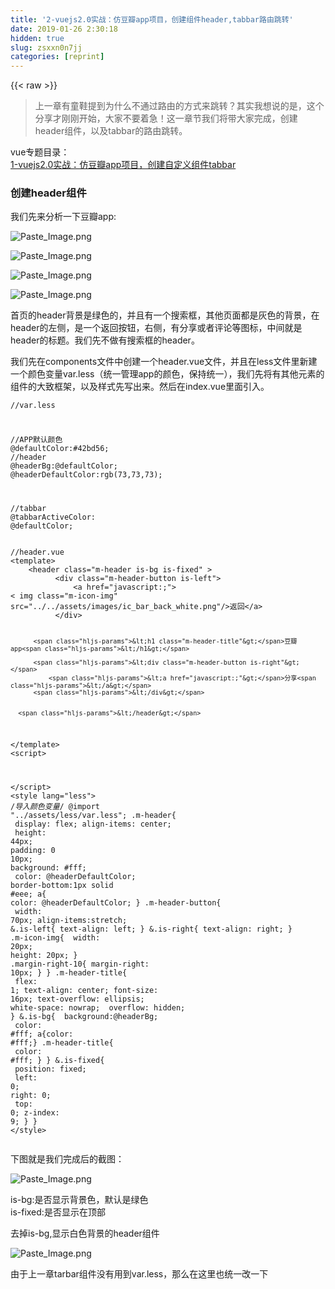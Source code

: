 ```yaml
---
title: '2-vuejs2.0实战：仿豆瓣app项目，创建组件header,tabbar路由跳转' 
date: 2019-01-26 2:30:18
hidden: true
slug: zsxxn0n7jj
categories: [reprint]
---
```


{{< raw >}}

                    
<blockquote><p>上一章有童鞋提到为什么不通过路由的方式来跳转？其实我想说的是，这个分享才刚刚开始，大家不要着急！这一章节我们将带大家完成，创建header组件，以及tabbar的路由跳转。</p></blockquote>
<p>vue专题目录：<br><a href="https://segmentfault.com/a/1190000008473744">1-vuejs2.0实战：仿豆瓣app项目，创建自定义组件tabbar</a></p>
<h3 id="articleHeader0">创建header组件</h3>
<p>我们先来分析一下豆瓣app:</p>
<p><span class="img-wrap"><img data-src="/img/remote/1460000008491058" src="https://static.alili.tech/img/remote/1460000008491058" alt="Paste_Image.png" title="Paste_Image.png" style="cursor: pointer; display: inline;"></span></p>
<p><span class="img-wrap"><img data-src="/img/remote/1460000008491059" src="https://static.alili.tech/img/remote/1460000008491059" alt="Paste_Image.png" title="Paste_Image.png" style="cursor: pointer; display: inline;"></span></p>
<p><span class="img-wrap"><img data-src="/img/remote/1460000008491060" src="https://static.alili.tech/img/remote/1460000008491060" alt="Paste_Image.png" title="Paste_Image.png" style="cursor: pointer; display: inline;"></span></p>
<p><span class="img-wrap"><img data-src="/img/remote/1460000008491061" src="https://static.alili.tech/img/remote/1460000008491061" alt="Paste_Image.png" title="Paste_Image.png" style="cursor: pointer; display: inline;"></span></p>
<p>首页的header背景是绿色的，并且有一个搜索框，其他页面都是灰色的背景，在header的左侧，是一个返回按钮，右侧，有分享或者评论等图标，中间就是header的标题。我们先不做有搜索框的header。</p>
<p>我们先在components文件中创建一个header.vue文件，并且在less文件里新建一个颜色变量var.less（统一管理app的颜色，保持统一），我们先将有其他元素的组件的大致框架，以及样式先写出来。然后在index.vue里面引入。</p>
<div class="widget-codetool" style="display:none;">
      <div class="widget-codetool--inner">
      <span class="selectCode code-tool" data-toggle="tooltip" data-placement="top" title="" data-original-title="全选"></span>
      <span type="button" class="copyCode code-tool" data-toggle="tooltip" data-placement="top" data-clipboard-text="//var.less

//APP默认颜色
@defaultColor:#42bd56;
//header
@headerBg:@defaultColor;
@headerDefaultColor:rgb(73,73,73);

//tabbar
@tabbarActiveColor: @defaultColor;" title="" data-original-title="复制"></span>
      <span type="button" class="saveToNote code-tool" data-toggle="tooltip" data-placement="top" title="" data-original-title="放进笔记"></span>
      </div>
      </div><pre class="hljs less"><code><span class="hljs-comment">//var.less</span>

<span class="hljs-comment">//APP默认颜色</span>
<span class="hljs-variable">@defaultColor:</span><span class="hljs-number">#42bd56</span>;
<span class="hljs-comment">//header</span>
<span class="hljs-variable">@headerBg:</span><span class="hljs-variable">@defaultColor</span>;
<span class="hljs-variable">@headerDefaultColor:</span>rgb(<span class="hljs-number">73</span>,<span class="hljs-number">73</span>,<span class="hljs-number">73</span>);

<span class="hljs-comment">//tabbar</span>
<span class="hljs-variable">@tabbarActiveColor:</span> <span class="hljs-variable">@defaultColor</span>;</code></pre>
<div class="widget-codetool" style="display:none;">
      <div class="widget-codetool--inner">
      <span class="selectCode code-tool" data-toggle="tooltip" data-placement="top" title="" data-original-title="全选"></span>
      <span type="button" class="copyCode code-tool" data-toggle="tooltip" data-placement="top" data-clipboard-text="//header.vue
<template>
    <header class=&quot;m-header is-bg is-fixed&quot; >
          <div class=&quot;m-header-button is-left&quot;>
              <a href=&quot;javascript:;&quot;>
< img class=&quot;m-icon-img&quot; src=&quot;../../assets/images/ic_bar_back_white.png&quot;/>返回</a>
          </div>
          
          <h1 class=&quot;m-header-title&quot;>豆瓣app</h1>
          
          <div class=&quot;m-header-button is-right&quot;>
              <a href=&quot;javascript:;&quot;>分享</a>
          </div>
          
          
      </header>
</template>
<script>
  
</script>
<style lang=&quot;less&quot;>
/*导入颜色变量*/
@import &quot;../assets/less/var.less&quot;;
.m-header{
    display: flex;
    align-items: center;
    height: 44px;
    padding: 0 10px;
    background: #fff;
    color: @headerDefaultColor;
    border-bottom:1px solid #eee;
    a{
        color: @headerDefaultColor;
    }
    .m-header-button{
        width: 70px;
        align-items:stretch;
        &amp;.is-left{
            text-align: left;
        }
        &amp;.is-right{
            text-align: right;
        }
        .m-icon-img{
            width: 20px;
            height: 20px;
        }
        .margin-right-10{
            margin-right: 10px;
        }
    }
    .m-header-title{
        flex: 1;
        text-align: center;
        font-size: 16px;
        text-overflow: ellipsis;
        white-space: nowrap;
        overflow: hidden;
    }
    &amp;.is-bg{
        background:@headerBg;
        color: #fff;
        a{color: #fff;}
        .m-header-title{
            color: #fff;
        }
    }
    &amp;.is-fixed{
        position: fixed;
        left: 0;
        right: 0;
        top: 0;
        z-index: 9;
    }
}
</style>" title="" data-original-title="复制"></span>
      <span type="button" class="saveToNote code-tool" data-toggle="tooltip" data-placement="top" title="" data-original-title="放进笔记"></span>
      </div>
      </div><pre class="hljs dts"><code><span class="hljs-comment">//header.vue</span>
<span class="hljs-params">&lt;template&gt;</span>
    <span class="hljs-params">&lt;header class="m-header is-bg is-fixed" &gt;</span>
          <span class="hljs-params">&lt;div class="m-header-button is-left"&gt;</span>
              <span class="hljs-params">&lt;a href="javascript:;"&gt;</span>
<span class="hljs-params">&lt; img class="m-icon-img" src="../../assets/images/ic_bar_back_white.png"/&gt;</span>返回<span class="hljs-params">&lt;/a&gt;</span>
          <span class="hljs-params">&lt;/div&gt;</span>
          
          <span class="hljs-params">&lt;h1 class="m-header-title"&gt;</span>豆瓣app<span class="hljs-params">&lt;/h1&gt;</span>
          
          <span class="hljs-params">&lt;div class="m-header-button is-right"&gt;</span>
              <span class="hljs-params">&lt;a href="javascript:;"&gt;</span>分享<span class="hljs-params">&lt;/a&gt;</span>
          <span class="hljs-params">&lt;/div&gt;</span>
          
          
      <span class="hljs-params">&lt;/header&gt;</span>
<span class="hljs-params">&lt;/template&gt;</span>
<span class="hljs-params">&lt;script&gt;</span>
  
<span class="hljs-params">&lt;/script&gt;</span>
<span class="hljs-params">&lt;style lang="less"&gt;</span>
<span class="hljs-comment">/*导入颜色变量*/</span>
@import <span class="hljs-string">"../assets/less/var.less"</span>;
.m-header{
<span class="hljs-symbol">    display:</span> flex;
    align-items: center;
<span class="hljs-symbol">    height:</span> <span class="hljs-number">44</span>px;
<span class="hljs-symbol">    padding:</span> <span class="hljs-number">0</span> <span class="hljs-number">10</span>px;
<span class="hljs-symbol">    background:</span> <span class="hljs-meta">#fff;</span>
<span class="hljs-symbol">    color:</span> @headerDefaultColor;
    border-bottom:<span class="hljs-number">1</span>px solid <span class="hljs-meta">#eee;</span>
    a{
<span class="hljs-symbol">        color:</span> @headerDefaultColor;
    }
    .m-header-button{
<span class="hljs-symbol">        width:</span> <span class="hljs-number">70</span>px;
        align-items:stretch;
        &amp;.is-left{
            text-align: left;
        }
        &amp;.is-right{
            text-align: right;
        }
        .m-icon-img{
<span class="hljs-symbol">            width:</span> <span class="hljs-number">20</span>px;
<span class="hljs-symbol">            height:</span> <span class="hljs-number">20</span>px;
        }
        .margin-right<span class="hljs-number">-10</span>{
            margin-right: <span class="hljs-number">10</span>px;
        }
    }
    .m-header-title{
<span class="hljs-symbol">        flex:</span> <span class="hljs-number">1</span>;
        text-align: center;
        font-size: <span class="hljs-number">16</span>px;
        text-overflow: ellipsis;
        white-space: nowrap;
<span class="hljs-symbol">        overflow:</span> hidden;
    }
    &amp;.is-bg{
<span class="hljs-symbol">        background:</span>@headerBg;
<span class="hljs-symbol">        color:</span> <span class="hljs-meta">#fff;</span>
        a{color: <span class="hljs-meta">#fff;}</span>
        .m-header-title{
<span class="hljs-symbol">            color:</span> <span class="hljs-meta">#fff;</span>
        }
    }
    &amp;.is-fixed{
<span class="hljs-symbol">        position:</span> fixed;
<span class="hljs-symbol">        left:</span> <span class="hljs-number">0</span>;
<span class="hljs-symbol">        right:</span> <span class="hljs-number">0</span>;
<span class="hljs-symbol">        top:</span> <span class="hljs-number">0</span>;
        z-index: <span class="hljs-number">9</span>;
    }
}
<span class="hljs-params">&lt;/style&gt;</span></code></pre>
<p>下图就是我们完成后的截图：</p>
<p><span class="img-wrap"><img data-src="/img/remote/1460000008491062" src="https://static.alili.tech/img/remote/1460000008491062" alt="Paste_Image.png" title="Paste_Image.png" style="cursor: pointer; display: inline;"></span></p>
<p>is-bg:是否显示背景色，默认是绿色<br>is-fixed:是否显示在顶部</p>
<p>去掉is-bg,显示白色背景的header组件</p>
<p><span class="img-wrap"><img data-src="/img/remote/1460000008491063" src="https://static.alili.tech/img/remote/1460000008491063" alt="Paste_Image.png" title="Paste_Image.png" style="cursor: pointer; display: inline;"></span></p>
<p>由于上一章tarbar组件没有用到var.less，那么在这里也统一改一下</p>
<div class="widget-codetool" style="display:none;">
      <div class="widget-codetool--inner">
      <span class="selectCode code-tool" data-toggle="tooltip" data-placement="top" title="" data-original-title="全选"></span>
      <span type="button" class="copyCode code-tool" data-toggle="tooltip" data-placement="top" data-clipboard-text="//tabbar.vue

<style lang=&quot;less&quot;>
@import &quot;../assets/less/var.less&quot;;
.m-tabbar-item{
    flex: 1;
    text-align: center;
    .m-tabbar-item-icon{
        display: block;
        padding-top: 2px;
        img{
            width: 28px;
            height: 28px;
        }

    }
    .m-tabbar-item-text{
        display: block;
        font-size: 10px;
        color:#949494;
    }
    &amp;.is-active{
        .m-tabbar-item-text{
            color: @tabbarActiveColor;
        }
    }
}
</style>" title="" data-original-title="复制"></span>
      <span type="button" class="saveToNote code-tool" data-toggle="tooltip" data-placement="top" title="" data-original-title="放进笔记"></span>
      </div>
      </div><pre class="hljs xl"><code><span class="hljs-comment">//tabbar.vue</span>

&lt;style lang=<span class="hljs-string">"less"</span>&gt;
@<span class="hljs-keyword">import</span> <span class="hljs-string">"../assets/less/var.less"</span>;
.m-tabbar-item{
    flex: <span class="hljs-number">1</span>;
    <span class="hljs-keyword">text</span>-align: center;
    .m-tabbar-item-icon{
        display: <span class="hljs-keyword">block</span>;
        padding-top: <span class="hljs-number">2</span>px;
        img{
            width: <span class="hljs-number">28</span>px;
            height: <span class="hljs-number">28</span>px;
        }

    }
    .m-tabbar-item-<span class="hljs-keyword">text</span>{
        display: <span class="hljs-keyword">block</span>;
        font-size: <span class="hljs-number">10</span>px;
        <span class="hljs-built_in">color</span>:#<span class="hljs-number">949494</span>;
    }
    &amp;.<span class="hljs-keyword">is</span>-active{
        .m-tabbar-item-<span class="hljs-keyword">text</span>{
            <span class="hljs-built_in">color</span>: @tabbarActiveColor;
        }
    }
}
&lt;/style&gt;</code></pre>
<p>如果我们需要更换整个app的颜色，只需要在var.less更改相应的变量就可以了。例如：</p>
<p>改成黄色</p>
<div class="widget-codetool" style="display:none;">
      <div class="widget-codetool--inner">
      <span class="selectCode code-tool" data-toggle="tooltip" data-placement="top" title="" data-original-title="全选"></span>
      <span type="button" class="copyCode code-tool" data-toggle="tooltip" data-placement="top" data-clipboard-text="//var.less

//APP默认颜色
@defaultColor:#f6c210;
//header
@headerBg:@defaultColor;
@headerDefaultColor:rgb(73,73,73);

//tabbar
@tabbarActiveColor: @defaultColor;" title="" data-original-title="复制"></span>
      <span type="button" class="saveToNote code-tool" data-toggle="tooltip" data-placement="top" title="" data-original-title="放进笔记"></span>
      </div>
      </div><pre class="hljs less"><code><span class="hljs-comment">//var.less</span>

<span class="hljs-comment">//APP默认颜色</span>
<span class="hljs-variable">@defaultColor:</span><span class="hljs-number">#f6c210</span>;
<span class="hljs-comment">//header</span>
<span class="hljs-variable">@headerBg:</span><span class="hljs-variable">@defaultColor</span>;
<span class="hljs-variable">@headerDefaultColor:</span>rgb(<span class="hljs-number">73</span>,<span class="hljs-number">73</span>,<span class="hljs-number">73</span>);

<span class="hljs-comment">//tabbar</span>
<span class="hljs-variable">@tabbarActiveColor:</span> <span class="hljs-variable">@defaultColor</span>;</code></pre>
<p><span class="img-wrap"><img data-src="/img/remote/1460000008491064" src="https://static.alili.tech/img/remote/1460000008491064" alt="Paste_Image.png" title="Paste_Image.png" style="cursor: pointer; display: inline;"></span></p>
<p>改成红色</p>
<div class="widget-codetool" style="display:none;">
      <div class="widget-codetool--inner">
      <span class="selectCode code-tool" data-toggle="tooltip" data-placement="top" title="" data-original-title="全选"></span>
      <span type="button" class="copyCode code-tool" data-toggle="tooltip" data-placement="top" data-clipboard-text="//var.less

//APP默认颜色
@defaultColor:#ff0000;
//header
@headerBg:@defaultColor;
@headerDefaultColor:rgb(73,73,73);

//tabbar
@tabbarActiveColor: @defaultColor;" title="" data-original-title="复制"></span>
      <span type="button" class="saveToNote code-tool" data-toggle="tooltip" data-placement="top" title="" data-original-title="放进笔记"></span>
      </div>
      </div><pre class="hljs less"><code><span class="hljs-comment">//var.less</span>

<span class="hljs-comment">//APP默认颜色</span>
<span class="hljs-variable">@defaultColor:</span><span class="hljs-number">#ff0000</span>;
<span class="hljs-comment">//header</span>
<span class="hljs-variable">@headerBg:</span><span class="hljs-variable">@defaultColor</span>;
<span class="hljs-variable">@headerDefaultColor:</span>rgb(<span class="hljs-number">73</span>,<span class="hljs-number">73</span>,<span class="hljs-number">73</span>);

<span class="hljs-comment">//tabbar</span>
<span class="hljs-variable">@tabbarActiveColor:</span> <span class="hljs-variable">@defaultColor</span>;</code></pre>
<p><span class="img-wrap"><img data-src="/img/remote/1460000008491065" src="https://static.alili.tech/img/remote/1460000008491065" alt="Paste_Image.png" title="Paste_Image.png" style="cursor: pointer; display: inline;"></span></p>
<p>是不是非常的方便！！！</p>
<p>接下来我们就来把header改造成可以配置属性的组件，可以传递props(title,fixed,bg),</p>
<div class="widget-codetool" style="display:none;">
      <div class="widget-codetool--inner">
      <span class="selectCode code-tool" data-toggle="tooltip" data-placement="top" title="" data-original-title="全选"></span>
      <span type="button" class="copyCode code-tool" data-toggle="tooltip" data-placement="top" data-clipboard-text="<template>
    <header class=&quot;m-header&quot; :class=&quot;{'is-bg':bg,'is-fixed':fixed}&quot;>
          <div class=&quot;m-header-button is-left&quot;>
              <slot name=&quot;left&quot;></slot>
          </div>
          
          <h1 class=&quot;m-header-title&quot; v-text=&quot;title&quot;></h1>
          
          <div class=&quot;m-header-button is-right&quot;>
              <slot name=&quot;right&quot;></slot>
          </div>
          
          
      </header>
</template>
<script>
   export default{
       props:{
           title:{
               type:String,
               default:''
           },
           bg:{
               type:Boolean,
               default:false
           },
           fixed:{
               type:Boolean,
               default:false
           }
       }
   }
</script>
<style lang=&quot;less&quot;>
/*导入颜色变量*/
@import &quot;../assets/less/var.less&quot;;
.m-header{
    display: flex;
    align-items: center;
    height: 44px;
    padding: 0 10px;
    background: #fff;
    color: @headerDefaultColor;
    border-bottom:1px solid #eee;
    a{
        color: @headerDefaultColor;
    }
    .m-header-button{
        width: 70px;
        align-items:stretch;
        &amp;.is-left{
            text-align: left;
        }
        &amp;.is-right{
            text-align: right;
        }
        .m-icon-img{
            width: 20px;
            height: 20px;
        }
        .margin-right-10{
            margin-right: 10px;
        }
    }
    .m-header-title{
        flex: 1;
        text-align: center;
        font-size: 16px;
        text-overflow: ellipsis;
        white-space: nowrap;
        overflow: hidden;
    }
    &amp;.is-bg{
        background:@headerBg;
        color: #fff;
        a{color: #fff;}
        .m-header-title{
            color: #fff;
        }
    }
    &amp;.is-fixed{
        position: fixed;
        left: 0;
        right: 0;
        top: 0;
        z-index: 9;
    }
}
</style>" title="" data-original-title="复制"></span>
      <span type="button" class="saveToNote code-tool" data-toggle="tooltip" data-placement="top" title="" data-original-title="放进笔记"></span>
      </div>
      </div><pre class="hljs yaml"><code><span class="hljs-string">&lt;template&gt;</span>
    <span class="hljs-string">&lt;header</span> <span class="hljs-string">class="m-header"</span> <span class="hljs-string">:class="{'is-bg':bg,'is-fixed':fixed}"&gt;</span>
          <span class="hljs-string">&lt;div</span> <span class="hljs-string">class="m-header-button</span> <span class="hljs-string">is-left"&gt;</span>
              <span class="hljs-string">&lt;slot</span> <span class="hljs-string">name="left"&gt;&lt;/slot&gt;</span>
          <span class="hljs-string">&lt;/div&gt;</span>
          
          <span class="hljs-string">&lt;h1</span> <span class="hljs-string">class="m-header-title"</span> <span class="hljs-string">v-text="title"&gt;&lt;/h1&gt;</span>
          
          <span class="hljs-string">&lt;div</span> <span class="hljs-string">class="m-header-button</span> <span class="hljs-string">is-right"&gt;</span>
              <span class="hljs-string">&lt;slot</span> <span class="hljs-string">name="right"&gt;&lt;/slot&gt;</span>
          <span class="hljs-string">&lt;/div&gt;</span>
          
          
      <span class="hljs-string">&lt;/header&gt;</span>
<span class="hljs-string">&lt;/template&gt;</span>
<span class="hljs-string">&lt;script&gt;</span>
   <span class="hljs-string">export</span> <span class="hljs-string">default{</span>
<span class="hljs-attr">       props:</span><span class="hljs-string">{</span>
<span class="hljs-attr">           title:</span><span class="hljs-string">{</span>
<span class="hljs-attr">               type:</span><span class="hljs-string">String,</span>
<span class="hljs-attr">               default:</span><span class="hljs-string">''</span>
           <span class="hljs-string">},</span>
<span class="hljs-attr">           bg:</span><span class="hljs-string">{</span>
<span class="hljs-attr">               type:</span><span class="hljs-string">Boolean,</span>
<span class="hljs-attr">               default:</span><span class="hljs-literal">false</span>
           <span class="hljs-string">},</span>
<span class="hljs-attr">           fixed:</span><span class="hljs-string">{</span>
<span class="hljs-attr">               type:</span><span class="hljs-string">Boolean,</span>
<span class="hljs-attr">               default:</span><span class="hljs-literal">false</span>
           <span class="hljs-string">}</span>
       <span class="hljs-string">}</span>
   <span class="hljs-string">}</span>
<span class="hljs-string">&lt;/script&gt;</span>
<span class="hljs-string">&lt;style</span> <span class="hljs-string">lang="less"&gt;</span>
<span class="hljs-string">/*导入颜色变量*/</span>
<span class="hljs-string">@import</span> <span class="hljs-string">"../assets/less/var.less"</span><span class="hljs-string">;</span>
<span class="hljs-string">.m-header{</span>
<span class="hljs-attr">    display:</span> <span class="hljs-string">flex;</span>
<span class="hljs-attr">    align-items:</span> <span class="hljs-string">center;</span>
<span class="hljs-attr">    height:</span> <span class="hljs-number">44</span><span class="hljs-string">px;</span>
<span class="hljs-attr">    padding:</span> <span class="hljs-number">0</span> <span class="hljs-number">10</span><span class="hljs-string">px;</span>
<span class="hljs-attr">    background:</span> <span class="hljs-comment">#fff;</span>
<span class="hljs-attr">    color:</span> <span class="hljs-string">@headerDefaultColor;</span>
<span class="hljs-attr">    border-bottom:</span><span class="hljs-number">1</span><span class="hljs-string">px</span> <span class="hljs-string">solid</span> <span class="hljs-comment">#eee;</span>
    <span class="hljs-string">a{</span>
<span class="hljs-attr">        color:</span> <span class="hljs-string">@headerDefaultColor;</span>
    <span class="hljs-string">}</span>
    <span class="hljs-string">.m-header-button{</span>
<span class="hljs-attr">        width:</span> <span class="hljs-number">70</span><span class="hljs-string">px;</span>
<span class="hljs-attr">        align-items:</span><span class="hljs-string">stretch;</span>
        <span class="hljs-string">&amp;.is-left{</span>
<span class="hljs-attr">            text-align:</span> <span class="hljs-string">left;</span>
        <span class="hljs-string">}</span>
        <span class="hljs-string">&amp;.is-right{</span>
<span class="hljs-attr">            text-align:</span> <span class="hljs-string">right;</span>
        <span class="hljs-string">}</span>
        <span class="hljs-string">.m-icon-img{</span>
<span class="hljs-attr">            width:</span> <span class="hljs-number">20</span><span class="hljs-string">px;</span>
<span class="hljs-attr">            height:</span> <span class="hljs-number">20</span><span class="hljs-string">px;</span>
        <span class="hljs-string">}</span>
        <span class="hljs-string">.margin-right-10{</span>
<span class="hljs-attr">            margin-right:</span> <span class="hljs-number">10</span><span class="hljs-string">px;</span>
        <span class="hljs-string">}</span>
    <span class="hljs-string">}</span>
    <span class="hljs-string">.m-header-title{</span>
<span class="hljs-attr">        flex:</span> <span class="hljs-number">1</span><span class="hljs-string">;</span>
<span class="hljs-attr">        text-align:</span> <span class="hljs-string">center;</span>
<span class="hljs-attr">        font-size:</span> <span class="hljs-number">16</span><span class="hljs-string">px;</span>
<span class="hljs-attr">        text-overflow:</span> <span class="hljs-string">ellipsis;</span>
<span class="hljs-attr">        white-space:</span> <span class="hljs-string">nowrap;</span>
<span class="hljs-attr">        overflow:</span> <span class="hljs-string">hidden;</span>
    <span class="hljs-string">}</span>
    <span class="hljs-string">&amp;.is-bg{</span>
<span class="hljs-attr">        background:</span><span class="hljs-string">@headerBg;</span>
<span class="hljs-attr">        color:</span> <span class="hljs-comment">#fff;</span>
        <span class="hljs-string">a{color:</span> <span class="hljs-comment">#fff;}</span>
        <span class="hljs-string">.m-header-title{</span>
<span class="hljs-attr">            color:</span> <span class="hljs-comment">#fff;</span>
        <span class="hljs-string">}</span>
    <span class="hljs-string">}</span>
    <span class="hljs-string">&amp;.is-fixed{</span>
<span class="hljs-attr">        position:</span> <span class="hljs-string">fixed;</span>
<span class="hljs-attr">        left:</span> <span class="hljs-number">0</span><span class="hljs-string">;</span>
<span class="hljs-attr">        right:</span> <span class="hljs-number">0</span><span class="hljs-string">;</span>
<span class="hljs-attr">        top:</span> <span class="hljs-number">0</span><span class="hljs-string">;</span>
<span class="hljs-attr">        z-index:</span> <span class="hljs-number">9</span><span class="hljs-string">;</span>
    <span class="hljs-string">}</span>
<span class="hljs-string">}</span>
<span class="hljs-string">&lt;/style&gt;</span></code></pre>
<p>大功告成！我们就来调用吧！</p>
<div class="widget-codetool" style="display:none;">
      <div class="widget-codetool--inner">
      <span class="selectCode code-tool" data-toggle="tooltip" data-placement="top" title="" data-original-title="全选"></span>
      <span type="button" class="copyCode code-tool" data-toggle="tooltip" data-placement="top" data-clipboard-text="<m-header title=&quot;豆瓣app&quot; :bg=&quot;true&quot;>
              <a href=&quot;javascript:;&quot; slot=&quot;left&quot;>< img class=&quot;m-icon-img&quot; src=&quot;../../assets/images/ic_bar_back_white.png&quot;/>返回</a>
              <a href=&quot;javascript:;&quot; slot=&quot;right&quot;>分享</a>
      </m-header>
      <m-header title=&quot;豆瓣app&quot; :bg=&quot;true&quot;>
          <a href=&quot;javascript:;&quot; slot=&quot;left&quot;>< img class=&quot;m-icon-img&quot; src=&quot;../../assets/images/ic_bar_back_white.png&quot;/>返回</a>
              <a href=&quot;javascript:;&quot; slot=&quot;right&quot;>分享</a>
      </m-header>
      <m-header title=&quot;豆瓣app&quot; fixed>
              <a href=&quot;javascript:;&quot; slot=&quot;left&quot;>< img class=&quot;m-icon-img&quot; src=&quot;../../assets/images/ic_bar_back_green.png&quot;/>返回</a>
              <a href=&quot;javascript:;&quot; slot=&quot;right&quot;>< img class=&quot;m-icon-img margin-right-10&quot; src=&quot;../../assets/images/ic_actionbar_search_icon.png&quot;/></a>
              <a href=&quot;javascript:;&quot; slot=&quot;right&quot;>< img class=&quot;m-icon-img&quot; src=&quot;../../assets/images/ic_chat_green.png&quot;/></a>
      </m-header>
   " title="" data-original-title="复制"></span>
      <span type="button" class="saveToNote code-tool" data-toggle="tooltip" data-placement="top" title="" data-original-title="放进笔记"></span>
      </div>
      </div><pre class="hljs stylus"><code>&lt;m-<span class="hljs-selector-tag">header</span> title=<span class="hljs-string">"豆瓣app"</span> :bg=<span class="hljs-string">"true"</span>&gt;
              &lt;<span class="hljs-selector-tag">a</span> href=<span class="hljs-string">"javascript:;"</span> slot=<span class="hljs-string">"left"</span>&gt;&lt; <span class="hljs-selector-tag">img</span> class=<span class="hljs-string">"m-icon-img"</span> src=<span class="hljs-string">"../../assets/images/ic_bar_back_white.png"</span>/&gt;返回&lt;/a&gt;
              &lt;<span class="hljs-selector-tag">a</span> href=<span class="hljs-string">"javascript:;"</span> slot=<span class="hljs-string">"right"</span>&gt;分享&lt;/a&gt;
      &lt;/m-header&gt;
      &lt;m-<span class="hljs-selector-tag">header</span> title=<span class="hljs-string">"豆瓣app"</span> :bg=<span class="hljs-string">"true"</span>&gt;
          &lt;<span class="hljs-selector-tag">a</span> href=<span class="hljs-string">"javascript:;"</span> slot=<span class="hljs-string">"left"</span>&gt;&lt; <span class="hljs-selector-tag">img</span> class=<span class="hljs-string">"m-icon-img"</span> src=<span class="hljs-string">"../../assets/images/ic_bar_back_white.png"</span>/&gt;返回&lt;/a&gt;
              &lt;<span class="hljs-selector-tag">a</span> href=<span class="hljs-string">"javascript:;"</span> slot=<span class="hljs-string">"right"</span>&gt;分享&lt;/a&gt;
      &lt;/m-header&gt;
      &lt;m-<span class="hljs-selector-tag">header</span> title=<span class="hljs-string">"豆瓣app"</span> fixed&gt;
              &lt;<span class="hljs-selector-tag">a</span> href=<span class="hljs-string">"javascript:;"</span> slot=<span class="hljs-string">"left"</span>&gt;&lt; <span class="hljs-selector-tag">img</span> class=<span class="hljs-string">"m-icon-img"</span> src=<span class="hljs-string">"../../assets/images/ic_bar_back_green.png"</span>/&gt;返回&lt;/a&gt;
              &lt;<span class="hljs-selector-tag">a</span> href=<span class="hljs-string">"javascript:;"</span> slot=<span class="hljs-string">"right"</span>&gt;&lt; <span class="hljs-selector-tag">img</span> class=<span class="hljs-string">"m-icon-img margin-right-10"</span> src=<span class="hljs-string">"../../assets/images/ic_actionbar_search_icon.png"</span>/&gt;&lt;/a&gt;
              &lt;<span class="hljs-selector-tag">a</span> href=<span class="hljs-string">"javascript:;"</span> slot=<span class="hljs-string">"right"</span>&gt;&lt; <span class="hljs-selector-tag">img</span> class=<span class="hljs-string">"m-icon-img"</span> src=<span class="hljs-string">"../../assets/images/ic_chat_green.png"</span>/&gt;&lt;/a&gt;
      &lt;/m-header&gt;
   </code></pre>
<h3 id="articleHeader1">改造tabbar,完成路由跳转</h3>
<p>上一章我们只完成了tabbar点击改变颜色，那么如何通过路由来进行跳转页面呢？</p>
<p>我们先新建底部tabbar的路由页面，豆瓣app这个项目说大不大说小也不小，为了规划好结构，我们将每一个路由都新建一个文件夹，然后在文件夹里面，新建这个页面。在每个页面都添加不同的header组件，如图所示：</p>
<p><span class="img-wrap"><img data-src="/img/remote/1460000008491066" src="https://static.alili.tech/img/remote/1460000008491066" alt="Paste_Image.png" title="Paste_Image.png" style="cursor: pointer;"></span></p>
<p>然后在每一个路由页面里面，我们都添加上header组件。<br>拥有header组件的示例：</p>
<h4>Mine.vue</h4>
<div class="widget-codetool" style="display:none;">
      <div class="widget-codetool--inner">
      <span class="selectCode code-tool" data-toggle="tooltip" data-placement="top" title="" data-original-title="全选"></span>
      <span type="button" class="copyCode code-tool" data-toggle="tooltip" data-placement="top" data-clipboard-text="<template>
  <div>
          <m-header title=&quot;我的&quot; fixed>
              <a href=&quot;javascript:;&quot; slot=&quot;right&quot;>< img class=&quot;m-icon-img margin-right-10&quot; src=&quot;../../assets/images/ic_actionbar_search_icon.png&quot;/></a>
              <a href=&quot;javascript:;&quot; slot=&quot;right&quot;>< img class=&quot;m-icon-img&quot; src=&quot;../../assets/images/ic_chat_green.png&quot;/></a>
      </m-header>
  </div>
</template>

<script>
  import mHeader from '../../components/header'
  
  export default {
    name: 'mine',
    components: {
      mHeader
    }
  }
</script>
" title="" data-original-title="复制"></span>
      <span type="button" class="saveToNote code-tool" data-toggle="tooltip" data-placement="top" title="" data-original-title="放进笔记"></span>
      </div>
      </div><pre class="hljs xml"><code><span class="hljs-tag">&lt;<span class="hljs-name">template</span>&gt;</span>
  <span class="hljs-tag">&lt;<span class="hljs-name">div</span>&gt;</span>
          <span class="hljs-tag">&lt;<span class="hljs-name">m-header</span> <span class="hljs-attr">title</span>=<span class="hljs-string">"我的"</span> <span class="hljs-attr">fixed</span>&gt;</span>
              <span class="hljs-tag">&lt;<span class="hljs-name">a</span> <span class="hljs-attr">href</span>=<span class="hljs-string">"javascript:;"</span> <span class="hljs-attr">slot</span>=<span class="hljs-string">"right"</span>&gt;</span><span class="hljs-tag">&lt; <span class="hljs-attr">img</span> <span class="hljs-attr">class</span>=<span class="hljs-string">"m-icon-img margin-right-10"</span> <span class="hljs-attr">src</span>=<span class="hljs-string">"../../assets/images/ic_actionbar_search_icon.png"</span>/&gt;</span><span class="hljs-tag">&lt;/<span class="hljs-name">a</span>&gt;</span>
              <span class="hljs-tag">&lt;<span class="hljs-name">a</span> <span class="hljs-attr">href</span>=<span class="hljs-string">"javascript:;"</span> <span class="hljs-attr">slot</span>=<span class="hljs-string">"right"</span>&gt;</span><span class="hljs-tag">&lt; <span class="hljs-attr">img</span> <span class="hljs-attr">class</span>=<span class="hljs-string">"m-icon-img"</span> <span class="hljs-attr">src</span>=<span class="hljs-string">"../../assets/images/ic_chat_green.png"</span>/&gt;</span><span class="hljs-tag">&lt;/<span class="hljs-name">a</span>&gt;</span>
      <span class="hljs-tag">&lt;/<span class="hljs-name">m-header</span>&gt;</span>
  <span class="hljs-tag">&lt;/<span class="hljs-name">div</span>&gt;</span>
<span class="hljs-tag">&lt;/<span class="hljs-name">template</span>&gt;</span>

<span class="hljs-tag">&lt;<span class="hljs-name">script</span>&gt;</span><span class="javascript">
  <span class="hljs-keyword">import</span> mHeader <span class="hljs-keyword">from</span> <span class="hljs-string">'../../components/header'</span>
  
  <span class="hljs-keyword">export</span> <span class="hljs-keyword">default</span> {
    <span class="hljs-attr">name</span>: <span class="hljs-string">'mine'</span>,
    <span class="hljs-attr">components</span>: {
      mHeader
    }
  }
</span><span class="hljs-tag">&lt;/<span class="hljs-name">script</span>&gt;</span>
</code></pre>
<p>路由的页面完成后我们就需要在router文件夹下面的index.js里面，来配置页面路由。如下：</p>
<div class="widget-codetool" style="display:none;">
      <div class="widget-codetool--inner">
      <span class="selectCode code-tool" data-toggle="tooltip" data-placement="top" title="" data-original-title="全选"></span>
      <span type="button" class="copyCode code-tool" data-toggle="tooltip" data-placement="top" data-clipboard-text="import Vue from 'vue'
import Router from 'vue-router'
import Index from '../pages/Index/Index'
import Broadcast from '../pages/Broadcast/Broadcast'
import AudioBook from '../pages/AudioBook/AudioBook'
import Group from '../pages/Group/Group'
import Mine from '../pages/Mine/Mine'
Vue.use(Router)

export default new Router({
  routes: [
    {
      path: '/',
      name: 'Index',
      component: Index
    },
    {
      path: '/broadcast',
      name: 'Broadcast',
      component: Broadcast
    },
    {
      path: '/audioBook',
      name: 'AudioBook',
      component: AudioBook
    },
    {
      path: '/group',
      name: 'Group',
      component: Group
    },
    {
      path: '/mine',
      name: 'Mine',
      component: Mine
    },
    {
      path: '/Index',
      redirect: '/'
    },
    {
      path: '*',
      redirect: '/'
    },
  ]
})
" title="" data-original-title="复制"></span>
      <span type="button" class="saveToNote code-tool" data-toggle="tooltip" data-placement="top" title="" data-original-title="放进笔记"></span>
      </div>
      </div><pre class="hljs xl"><code><span class="hljs-keyword">import</span> Vue from 'vue'
<span class="hljs-keyword">import</span> Router from 'vue-router'
<span class="hljs-keyword">import</span> Index from '../pages/Index/Index'
<span class="hljs-keyword">import</span> Broadcast from '../pages/Broadcast/Broadcast'
<span class="hljs-keyword">import</span> AudioBook from '../pages/AudioBook/AudioBook'
<span class="hljs-keyword">import</span> Group from '../pages/Group/Group'
<span class="hljs-keyword">import</span> Mine from '../pages/Mine/Mine'
Vue.use(Router)

export default new Router({
  routes: [
    {
      <span class="hljs-built_in">path</span>: <span class="hljs-string">'/'</span>,
      <span class="hljs-keyword">name</span>: <span class="hljs-string">'Index'</span>,
      component: Index
    },
    {
      <span class="hljs-built_in">path</span>: <span class="hljs-string">'/broadcast'</span>,
      <span class="hljs-keyword">name</span>: <span class="hljs-string">'Broadcast'</span>,
      component: Broadcast
    },
    {
      <span class="hljs-built_in">path</span>: <span class="hljs-string">'/audioBook'</span>,
      <span class="hljs-keyword">name</span>: <span class="hljs-string">'AudioBook'</span>,
      component: AudioBook
    },
    {
      <span class="hljs-built_in">path</span>: <span class="hljs-string">'/group'</span>,
      <span class="hljs-keyword">name</span>: <span class="hljs-string">'Group'</span>,
      component: Group
    },
    {
      <span class="hljs-built_in">path</span>: <span class="hljs-string">'/mine'</span>,
      <span class="hljs-keyword">name</span>: <span class="hljs-string">'Mine'</span>,
      component: Mine
    },
    {
      <span class="hljs-built_in">path</span>: <span class="hljs-string">'/Index'</span>,
      redirect: <span class="hljs-string">'/'</span>
    },
    {
      <span class="hljs-built_in">path</span>: <span class="hljs-string">'*'</span>,
      redirect: <span class="hljs-string">'/'</span>
    },
  ]
})
</code></pre>
<p>我们可以在浏览器输入配置的这个路由地址来访问这个页面是否存在。如果不存在详细检查路径是否正确。</p>
<p>接下来我们就来改造tabbar实现路由跳转。我们先将index.vue里的tabbar组件移入到app.vue里面，并且将每一个id改成对应的路由，添加一个isRouter属性，来判断当前item是否是路由跳转。然后在tabbar-item.vue里我们在props添加isRouter，click点击跳转的方法放到methods里面，并且根据传递的isRouter判断当前是否通过路由跳转</p>
<h4>App.vue</h4>
<div class="widget-codetool" style="display:none;">
      <div class="widget-codetool--inner">
      <span class="selectCode code-tool" data-toggle="tooltip" data-placement="top" title="" data-original-title="全选"></span>
      <span type="button" class="copyCode code-tool" data-toggle="tooltip" data-placement="top" data-clipboard-text="<template>
  <div id=&quot;app&quot;>
    <router-view></router-view>
    <m-tabbar v-model=&quot;select&quot;>
     <m-tabbar-item id='Index' isRouter>
        < img src=&quot;./assets/images/ic_tab_home_normal.png&quot; alt=&quot;&quot; slot=&quot;icon-normal&quot;> 
        < img src=&quot;./assets/images/ic_tab_home_active.png&quot; alt=&quot;&quot; slot=&quot;icon-active&quot;> 
        首页
      </m-tabbar-item>
      <m-tabbar-item id='AudioBook' isRouter>
        < img src=&quot;./assets/images/ic_tab_subject_normal.png&quot; alt=&quot;&quot; slot=&quot;icon-normal&quot;> 
        < img src=&quot;./assets/images/ic_tab_subject_active.png&quot; alt=&quot;&quot; slot=&quot;icon-active&quot;> 
        书影音
      </m-tabbar-item>
      <m-tabbar-item id='Broadcast' isRouter>
        < img src=&quot;./assets/images/ic_tab_status_normal.png&quot; alt=&quot;&quot; slot=&quot;icon-normal&quot;> 
        < img src=&quot;./assets/images/ic_tab_status_active.png&quot; alt=&quot;&quot; slot=&quot;icon-active&quot;> 
        广播
      </m-tabbar-item>
      <m-tabbar-item id='Group' isRouter>
        < img src=&quot;./assets/images/ic_tab_group_normal.png&quot; alt=&quot;&quot; slot=&quot;icon-normal&quot;> 
        < img src=&quot;./assets/images/ic_tab_group_active.png&quot; alt=&quot;&quot; slot=&quot;icon-active&quot;> 
        小组
      </m-tabbar-item>
       <m-tabbar-item id='Mine' isRouter>
        < img src=&quot;./assets/images/ic_tab_profile_normal.png&quot; alt=&quot;&quot; slot=&quot;icon-normal&quot;> 
        < img src=&quot;./assets/images/ic_tab_profile_active.png&quot; alt=&quot;&quot; slot=&quot;icon-active&quot;> 
        我的
      </m-tabbar-item>
    </m-tabbar>
  </div>
</template>

<script>
import mTabbar from './components/tabbar'
import mTabbarItem from './components/tabbar-item'
export default {
  name: 'app',
  components:{
      mTabbar,
    mTabbarItem
  },
  data() {
      return {
        select:&quot;Index&quot;
      }
    }
}
</script>

<style>

</style>
" title="" data-original-title="复制"></span>
      <span type="button" class="saveToNote code-tool" data-toggle="tooltip" data-placement="top" title="" data-original-title="放进笔记"></span>
      </div>
      </div><pre class="hljs xml"><code><span class="hljs-tag">&lt;<span class="hljs-name">template</span>&gt;</span>
  <span class="hljs-tag">&lt;<span class="hljs-name">div</span> <span class="hljs-attr">id</span>=<span class="hljs-string">"app"</span>&gt;</span>
    <span class="hljs-tag">&lt;<span class="hljs-name">router-view</span>&gt;</span><span class="hljs-tag">&lt;/<span class="hljs-name">router-view</span>&gt;</span>
    <span class="hljs-tag">&lt;<span class="hljs-name">m-tabbar</span> <span class="hljs-attr">v-model</span>=<span class="hljs-string">"select"</span>&gt;</span>
     <span class="hljs-tag">&lt;<span class="hljs-name">m-tabbar-item</span> <span class="hljs-attr">id</span>=<span class="hljs-string">'Index'</span> <span class="hljs-attr">isRouter</span>&gt;</span>
        <span class="hljs-tag">&lt; <span class="hljs-attr">img</span> <span class="hljs-attr">src</span>=<span class="hljs-string">"./assets/images/ic_tab_home_normal.png"</span> <span class="hljs-attr">alt</span>=<span class="hljs-string">""</span> <span class="hljs-attr">slot</span>=<span class="hljs-string">"icon-normal"</span>&gt;</span> 
        <span class="hljs-tag">&lt; <span class="hljs-attr">img</span> <span class="hljs-attr">src</span>=<span class="hljs-string">"./assets/images/ic_tab_home_active.png"</span> <span class="hljs-attr">alt</span>=<span class="hljs-string">""</span> <span class="hljs-attr">slot</span>=<span class="hljs-string">"icon-active"</span>&gt;</span> 
        首页
      <span class="hljs-tag">&lt;/<span class="hljs-name">m-tabbar-item</span>&gt;</span>
      <span class="hljs-tag">&lt;<span class="hljs-name">m-tabbar-item</span> <span class="hljs-attr">id</span>=<span class="hljs-string">'AudioBook'</span> <span class="hljs-attr">isRouter</span>&gt;</span>
        <span class="hljs-tag">&lt; <span class="hljs-attr">img</span> <span class="hljs-attr">src</span>=<span class="hljs-string">"./assets/images/ic_tab_subject_normal.png"</span> <span class="hljs-attr">alt</span>=<span class="hljs-string">""</span> <span class="hljs-attr">slot</span>=<span class="hljs-string">"icon-normal"</span>&gt;</span> 
        <span class="hljs-tag">&lt; <span class="hljs-attr">img</span> <span class="hljs-attr">src</span>=<span class="hljs-string">"./assets/images/ic_tab_subject_active.png"</span> <span class="hljs-attr">alt</span>=<span class="hljs-string">""</span> <span class="hljs-attr">slot</span>=<span class="hljs-string">"icon-active"</span>&gt;</span> 
        书影音
      <span class="hljs-tag">&lt;/<span class="hljs-name">m-tabbar-item</span>&gt;</span>
      <span class="hljs-tag">&lt;<span class="hljs-name">m-tabbar-item</span> <span class="hljs-attr">id</span>=<span class="hljs-string">'Broadcast'</span> <span class="hljs-attr">isRouter</span>&gt;</span>
        <span class="hljs-tag">&lt; <span class="hljs-attr">img</span> <span class="hljs-attr">src</span>=<span class="hljs-string">"./assets/images/ic_tab_status_normal.png"</span> <span class="hljs-attr">alt</span>=<span class="hljs-string">""</span> <span class="hljs-attr">slot</span>=<span class="hljs-string">"icon-normal"</span>&gt;</span> 
        <span class="hljs-tag">&lt; <span class="hljs-attr">img</span> <span class="hljs-attr">src</span>=<span class="hljs-string">"./assets/images/ic_tab_status_active.png"</span> <span class="hljs-attr">alt</span>=<span class="hljs-string">""</span> <span class="hljs-attr">slot</span>=<span class="hljs-string">"icon-active"</span>&gt;</span> 
        广播
      <span class="hljs-tag">&lt;/<span class="hljs-name">m-tabbar-item</span>&gt;</span>
      <span class="hljs-tag">&lt;<span class="hljs-name">m-tabbar-item</span> <span class="hljs-attr">id</span>=<span class="hljs-string">'Group'</span> <span class="hljs-attr">isRouter</span>&gt;</span>
        <span class="hljs-tag">&lt; <span class="hljs-attr">img</span> <span class="hljs-attr">src</span>=<span class="hljs-string">"./assets/images/ic_tab_group_normal.png"</span> <span class="hljs-attr">alt</span>=<span class="hljs-string">""</span> <span class="hljs-attr">slot</span>=<span class="hljs-string">"icon-normal"</span>&gt;</span> 
        <span class="hljs-tag">&lt; <span class="hljs-attr">img</span> <span class="hljs-attr">src</span>=<span class="hljs-string">"./assets/images/ic_tab_group_active.png"</span> <span class="hljs-attr">alt</span>=<span class="hljs-string">""</span> <span class="hljs-attr">slot</span>=<span class="hljs-string">"icon-active"</span>&gt;</span> 
        小组
      <span class="hljs-tag">&lt;/<span class="hljs-name">m-tabbar-item</span>&gt;</span>
       <span class="hljs-tag">&lt;<span class="hljs-name">m-tabbar-item</span> <span class="hljs-attr">id</span>=<span class="hljs-string">'Mine'</span> <span class="hljs-attr">isRouter</span>&gt;</span>
        <span class="hljs-tag">&lt; <span class="hljs-attr">img</span> <span class="hljs-attr">src</span>=<span class="hljs-string">"./assets/images/ic_tab_profile_normal.png"</span> <span class="hljs-attr">alt</span>=<span class="hljs-string">""</span> <span class="hljs-attr">slot</span>=<span class="hljs-string">"icon-normal"</span>&gt;</span> 
        <span class="hljs-tag">&lt; <span class="hljs-attr">img</span> <span class="hljs-attr">src</span>=<span class="hljs-string">"./assets/images/ic_tab_profile_active.png"</span> <span class="hljs-attr">alt</span>=<span class="hljs-string">""</span> <span class="hljs-attr">slot</span>=<span class="hljs-string">"icon-active"</span>&gt;</span> 
        我的
      <span class="hljs-tag">&lt;/<span class="hljs-name">m-tabbar-item</span>&gt;</span>
    <span class="hljs-tag">&lt;/<span class="hljs-name">m-tabbar</span>&gt;</span>
  <span class="hljs-tag">&lt;/<span class="hljs-name">div</span>&gt;</span>
<span class="hljs-tag">&lt;/<span class="hljs-name">template</span>&gt;</span>

<span class="hljs-tag">&lt;<span class="hljs-name">script</span>&gt;</span><span class="javascript">
<span class="hljs-keyword">import</span> mTabbar <span class="hljs-keyword">from</span> <span class="hljs-string">'./components/tabbar'</span>
<span class="hljs-keyword">import</span> mTabbarItem <span class="hljs-keyword">from</span> <span class="hljs-string">'./components/tabbar-item'</span>
<span class="hljs-keyword">export</span> <span class="hljs-keyword">default</span> {
  <span class="hljs-attr">name</span>: <span class="hljs-string">'app'</span>,
  <span class="hljs-attr">components</span>:{
      mTabbar,
    mTabbarItem
  },
  data() {
      <span class="hljs-keyword">return</span> {
        <span class="hljs-attr">select</span>:<span class="hljs-string">"Index"</span>
      }
    }
}
</span><span class="hljs-tag">&lt;/<span class="hljs-name">script</span>&gt;</span>

<span class="hljs-tag">&lt;<span class="hljs-name">style</span>&gt;</span><span class="undefined">

</span><span class="hljs-tag">&lt;/<span class="hljs-name">style</span>&gt;</span>
</code></pre>
<h4>tabbar-item.vue</h4>
<div class="widget-codetool" style="display:none;">
      <div class="widget-codetool--inner">
      <span class="selectCode code-tool" data-toggle="tooltip" data-placement="top" title="" data-original-title="全选"></span>
      <span type="button" class="copyCode code-tool" data-toggle="tooltip" data-placement="top" data-clipboard-text="

<template>
    <a class=&quot;m-tabbar-item&quot; :class=&quot;{'is-active':isActive}&quot; @click=&quot;goToRouter&quot;>
        <span class=&quot;m-tabbar-item-icon&quot; v-show=&quot;!isActive&quot;><slot name=&quot;icon-normal&quot;></slot></span>
        <span class=&quot;m-tabbar-item-icon&quot; v-show=&quot;isActive&quot;><slot name=&quot;icon-active&quot;></slot></span>
        <span class=&quot;m-tabbar-item-text&quot;><slot></slot></span>
    </a>
</template>
<script>
    export default{
        props: {
            id:{
                type:String
            },
            isRouter:{
                type:Boolean,
                default:false
            }
        },
        computed: {
           isActive(){
               if(this.$parent.value===this.id){
                   return true;
               }
           }
        },
        methods:{
            goToRouter(){
                this.$parent.$emit('input',this.id)
                        //判断是否为路由跳转
                if(this.isRouter){
                                //根据id跳转到对应的路由页面
                    this.$router.push(this.id)
                }
            }
        }
    }
</script>
<style lang=&quot;less&quot;>
@import &quot;../assets/less/var.less&quot;;
.m-tabbar-item{
    flex: 1;
    text-align: center;
    .m-tabbar-item-icon{
        display: block;
        padding-top: 2px;
        img{
            width: 28px;
            height: 28px;
        }

    }
    .m-tabbar-item-text{
        display: block;
        font-size: 10px;
        color:#949494;
    }
    &amp;.is-active{
        .m-tabbar-item-text{
            color: @tabbarActiveColor;
        }
    }
}
</style>" title="" data-original-title="复制"></span>
      <span type="button" class="saveToNote code-tool" data-toggle="tooltip" data-placement="top" title="" data-original-title="放进笔记"></span>
      </div>
      </div><pre class="hljs http"><code>

<span class="xml"><span class="hljs-tag">&lt;<span class="hljs-name">template</span>&gt;</span>
    <span class="hljs-tag">&lt;<span class="hljs-name">a</span> <span class="hljs-attr">class</span>=<span class="hljs-string">"m-tabbar-item"</span> <span class="hljs-attr">:class</span>=<span class="hljs-string">"{'is-active':isActive}"</span> @<span class="hljs-attr">click</span>=<span class="hljs-string">"goToRouter"</span>&gt;</span>
        <span class="hljs-tag">&lt;<span class="hljs-name">span</span> <span class="hljs-attr">class</span>=<span class="hljs-string">"m-tabbar-item-icon"</span> <span class="hljs-attr">v-show</span>=<span class="hljs-string">"!isActive"</span>&gt;</span><span class="hljs-tag">&lt;<span class="hljs-name">slot</span> <span class="hljs-attr">name</span>=<span class="hljs-string">"icon-normal"</span>&gt;</span><span class="hljs-tag">&lt;/<span class="hljs-name">slot</span>&gt;</span><span class="hljs-tag">&lt;/<span class="hljs-name">span</span>&gt;</span>
        <span class="hljs-tag">&lt;<span class="hljs-name">span</span> <span class="hljs-attr">class</span>=<span class="hljs-string">"m-tabbar-item-icon"</span> <span class="hljs-attr">v-show</span>=<span class="hljs-string">"isActive"</span>&gt;</span><span class="hljs-tag">&lt;<span class="hljs-name">slot</span> <span class="hljs-attr">name</span>=<span class="hljs-string">"icon-active"</span>&gt;</span><span class="hljs-tag">&lt;/<span class="hljs-name">slot</span>&gt;</span><span class="hljs-tag">&lt;/<span class="hljs-name">span</span>&gt;</span>
        <span class="hljs-tag">&lt;<span class="hljs-name">span</span> <span class="hljs-attr">class</span>=<span class="hljs-string">"m-tabbar-item-text"</span>&gt;</span><span class="hljs-tag">&lt;<span class="hljs-name">slot</span>&gt;</span><span class="hljs-tag">&lt;/<span class="hljs-name">slot</span>&gt;</span><span class="hljs-tag">&lt;/<span class="hljs-name">span</span>&gt;</span>
    <span class="hljs-tag">&lt;/<span class="hljs-name">a</span>&gt;</span>
<span class="hljs-tag">&lt;/<span class="hljs-name">template</span>&gt;</span>
<span class="hljs-tag">&lt;<span class="hljs-name">script</span>&gt;</span><span class="javascript">
    <span class="hljs-keyword">export</span> <span class="hljs-keyword">default</span>{
        <span class="hljs-attr">props</span>: {
            <span class="hljs-attr">id</span>:{
                <span class="hljs-attr">type</span>:<span class="hljs-built_in">String</span>
            },
            <span class="hljs-attr">isRouter</span>:{
                <span class="hljs-attr">type</span>:<span class="hljs-built_in">Boolean</span>,
                <span class="hljs-attr">default</span>:<span class="hljs-literal">false</span>
            }
        },
        <span class="hljs-attr">computed</span>: {
           isActive(){
               <span class="hljs-keyword">if</span>(<span class="hljs-keyword">this</span>.$parent.value===<span class="hljs-keyword">this</span>.id){
                   <span class="hljs-keyword">return</span> <span class="hljs-literal">true</span>;
               }
           }
        },
        <span class="hljs-attr">methods</span>:{
            goToRouter(){
                <span class="hljs-keyword">this</span>.$parent.$emit(<span class="hljs-string">'input'</span>,<span class="hljs-keyword">this</span>.id)
                        <span class="hljs-comment">//判断是否为路由跳转</span>
                <span class="hljs-keyword">if</span>(<span class="hljs-keyword">this</span>.isRouter){
                                <span class="hljs-comment">//根据id跳转到对应的路由页面</span>
                    <span class="hljs-keyword">this</span>.$router.push(<span class="hljs-keyword">this</span>.id)
                }
            }
        }
    }
</span><span class="hljs-tag">&lt;/<span class="hljs-name">script</span>&gt;</span>
<span class="hljs-tag">&lt;<span class="hljs-name">style</span> <span class="hljs-attr">lang</span>=<span class="hljs-string">"less"</span>&gt;</span><span class="undefined">
@import "../assets/less/var.less";
.m-tabbar-item{
    flex: 1;
    text-align: center;
    .m-tabbar-item-icon{
        display: block;
        padding-top: 2px;
        img{
            width: 28px;
            height: 28px;
        }

    }
    .m-tabbar-item-text{
        display: block;
        font-size: 10px;
        color:#949494;
    }
    &amp;.is-active{
        .m-tabbar-item-text{
            color: @tabbarActiveColor;
        }
    }
}
</span><span class="hljs-tag">&lt;/<span class="hljs-name">style</span>&gt;</span></span></code></pre>
<p>路由跳转就完成了，如图：</p>
<p><span class="img-wrap"><img data-src="/img/remote/1460000008491067?w=598&amp;h=566" src="https://static.alili.tech/img/remote/1460000008491067?w=598&amp;h=566" alt="录像1_转.gif" title="录像1_转.gif" style="cursor: pointer;"></span></p>
<p>git地址：<br><a href="https://github.com/MrMoveon/doubanApp" rel="nofollow noreferrer" target="_blank">https://github.com/MrMoveon/d...</a></p>
<p>第二章源码<br>链接: <a href="http://pan.baidu.com/s/1kUElWX5" rel="nofollow noreferrer" target="_blank">http://pan.baidu.com/s/1kUElWX5</a> 密码: sp4i</p>
<p>vue专题目录：<br><a href="https://segmentfault.com/a/1190000008473744">1-vuejs2.0实战：仿豆瓣app项目，创建自定义组件tabbar</a></p>

                
{{< /raw >}}

# 版权声明
本文资源来源互联网，仅供学习研究使用，版权归该资源的合法拥有者所有，

本文仅用于学习、研究和交流目的。转载请注明出处、完整链接以及原作者。

原作者若认为本站侵犯了您的版权，请联系我们，我们会立即删除！

## 原文标题
2-vuejs2.0实战：仿豆瓣app项目，创建组件header,tabbar路由跳转

## 原文链接
[https://segmentfault.com/a/1190000008491055](https://segmentfault.com/a/1190000008491055)

